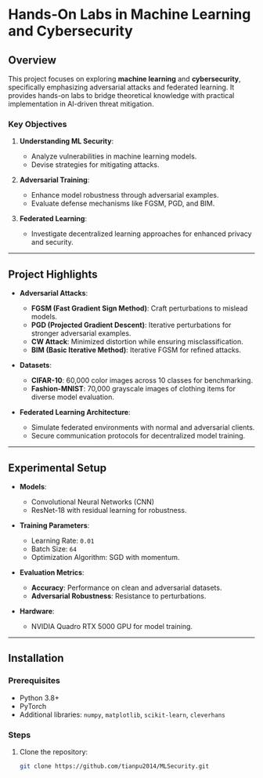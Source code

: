 # Hands-On Labs in Machine Learning and Cybersecurity

## Overview

This project focuses on exploring **machine learning** and **cybersecurity**, specifically emphasizing adversarial attacks and federated learning. It provides hands-on labs to bridge theoretical knowledge with practical implementation in AI-driven threat mitigation.

### Key Objectives

1. **Understanding ML Security**:

   - Analyze vulnerabilities in machine learning models.
   - Devise strategies for mitigating attacks.

2. **Adversarial Training**:

   - Enhance model robustness through adversarial examples.
   - Evaluate defense mechanisms like FGSM, PGD, and BIM.

3. **Federated Learning**:
   - Investigate decentralized learning approaches for enhanced privacy and security.

---

## Project Highlights

- **Adversarial Attacks**:

  - **FGSM (Fast Gradient Sign Method)**: Craft perturbations to mislead models.
  - **PGD (Projected Gradient Descent)**: Iterative perturbations for stronger adversarial examples.
  - **CW Attack**: Minimized distortion while ensuring misclassification.
  - **BIM (Basic Iterative Method)**: Iterative FGSM for refined attacks.

- **Datasets**:

  - **CIFAR-10**: 60,000 color images across 10 classes for benchmarking.
  - **Fashion-MNIST**: 70,000 grayscale images of clothing items for diverse model evaluation.

- **Federated Learning Architecture**:
  - Simulate federated environments with normal and adversarial clients.
  - Secure communication protocols for decentralized model training.

---

## Experimental Setup

- **Models**:

  - Convolutional Neural Networks (CNN)
  - ResNet-18 with residual learning for robustness.

- **Training Parameters**:

  - Learning Rate: `0.01`
  - Batch Size: `64`
  - Optimization Algorithm: SGD with momentum.

- **Evaluation Metrics**:

  - **Accuracy**: Performance on clean and adversarial datasets.
  - **Adversarial Robustness**: Resistance to perturbations.

- **Hardware**:
  - NVIDIA Quadro RTX 5000 GPU for model training.

---

## Installation

### Prerequisites

- Python 3.8+
- PyTorch
- Additional libraries: `numpy`, `matplotlib`, `scikit-learn`, `cleverhans`

### Steps

1. Clone the repository:
   ```bash
   git clone https://github.com/tianpu2014/MLSecurity.git
   ```
